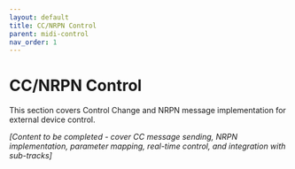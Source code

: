 ```yaml
---
layout: default
title: CC/NRPN Control
parent: midi-control
nav_order: 1
---
```


# CC/NRPN Control

This section covers Control Change and NRPN message implementation for external device control.

*[Content to be completed - cover CC message sending, NRPN implementation, parameter mapping, real-time control, and integration with sub-tracks]*
